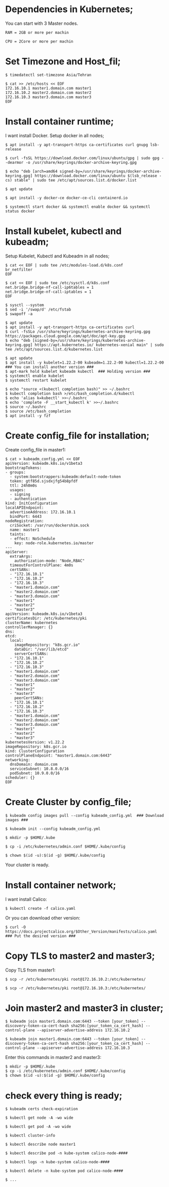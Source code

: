# Dependencies in Kubernetes;

You can start with 3 Master nodes.

	RAM = 2GB or more per machin

	CPU = 2Core or more per machin

# Set Timezone and Host_fil;

	$ timedatectl set-timezone Asia/Tehran

	$ cat >> /etc/hosts << EOF
	172.16.10.1 master1.domain.com master1
	172.16.10.2 master2.domain.com master2
	172.16.10.3 master3.domain.com master3
	EOF

# Install container runtime;

I want install Docker.
Setup docker in all nodes;

	$ apt install -y apt-transport-https ca-certificates curl gnupg lsb-release

	$ curl -fsSL https://download.docker.com/linux/ubuntu/gpg | sudo gpg --dearmor -o /usr/share/keyrings/docker-archive-keyring.gpg

	$ echo "deb [arch=amd64 signed-by=/usr/share/keyrings/docker-archive-keyring.gpg] https://download.docker.com/linux/ubuntu $(lsb_release -cs) stable" | sudo tee /etc/apt/sources.list.d/docker.list

	$ apt update

	$ apt install -y docker-ce docker-ce-cli containerd.io

	$ systemctl start docker && systemctl enable docker && systemctl status docker

# Install kubelet, kubectl and kubeadm;

Setup Kubelet, Kubectl and Kubeadm in all nodes;

	$ cat << EOF | sudo tee /etc/modules-load.d/k8s.conf
	br_netfilter
	EOF

	$ cat << EOF | sudo tee /etc/sysctl.d/k8s.conf
	net.bridge.bridge-nf-call-ip6tables = 1
	net.bridge.bridge-nf-call-iptables = 1
	EOF

	$ sysctl --system
	$ sed -i '/swap/d' /etc/fstab
	$ swapoff -a

	$ apt update
	$ apt install -y apt-transport-https ca-certificates curl
	$ curl -fsSLo /usr/share/keyrings/kubernetes-archive-keyring.gpg https://packages.cloud.google.com/apt/doc/apt-key.gpg
	$ echo "deb [signed-by=/usr/share/keyrings/kubernetes-archive-keyring.gpg] https://apt.kubernetes.io/ kubernetes-xenial main" | sudo tee /etc/apt/sources.list.d/kubernetes.list

	$ apt update
	$ apt install -y kubelet=1.22.2-00 kubeadm=1.22.2-00 kubectl=1.22.2-00  ### You can install another version ###
	$ apt-mark hold kubelet kubeadm kubectl  ### Holding version ###
	$ systemctl enable kubelet
	$ systemctl restart kubelet

	$ echo "source <(kubectl completion bash)" >> ~/.bashrc
	$ kubectl completion bash >/etc/bash_completion.d/kubectl
	$ echo 'alias k=kubectl' >>~/.bashrc
	$ echo 'complete -F __start_kubectl k' >>~/.bashrc
	$ source ~/.bashrc
	$ source /etc/bash_completion
	$ apt install -y fzf


# Create config_file for installation;

Create config_file in master1:

	$ cat > kubeadm_config.yml << EOF
	apiVersion: kubeadm.k8s.io/v1beta3
	bootstrapTokens:
	- groups:
	  - system:bootstrappers:kubeadm:default-node-token
	  token: gtf85d.sjsdxjfg54b8pfdf
	  ttl: 24h0m0s
	  usages:
	  - signing
	  - authentication
	kind: InitConfiguration
	localAPIEndpoint:
	  advertiseAddress: 172.16.10.1
	  bindPort: 6443
	nodeRegistration:
	  criSocket: /var/run/dockershim.sock
	  name: master1
	  taints:
	  - effect: NoSchedule
	    key: node-role.kubernetes.io/master
	---
	apiServer:
	  extraArgs:
	    authorization-mode: "Node,RBAC"
	  timeoutForControlPlane: 4m0s
	  certSANs:
	  - "172.16.10.1"
	  - "172.16.10.2"
	  - "172.16.10.3"
	  - "master1.domain.com"
	  - "master2.domain.com"
	  - "master3.domain.com"
	  - "master1"
	  - "master2"
	  - "master3"
	apiVersion: kubeadm.k8s.io/v1beta3
	certificatesDir: /etc/kubernetes/pki
	clusterName: kubernetes
	controllerManager: {}
	dns:
	etcd:
	  local:
	    imageRepository: "k8s.gcr.io"
	    dataDir: "/var/lib/etcd"
	    serverCertSANs:
	  - "172.16.10.1"
	  - "172.16.10.2"
	  - "172.16.10.3"
	  - "master1.domain.com"
	  - "master2.domain.com"
	  - "master3.domain.com"
	  - "master1"
	  - "master2"
	  - "master3"
	    peerCertSANs:
	  - "172.16.10.1"
	  - "172.16.10.2"
	  - "172.16.10.3"
	  - "master1.domain.com"
	  - "master2.domain.com"
	  - "master3.domain.com"
	  - "master1"
	  - "master2"
	  - "master3"
	kubernetesVersion: v1.22.2
	imageRepository: k8s.gcr.io
	kind: ClusterConfiguration
	controlPlaneEndpoint: "master1.domain.com:6443"
	networking:
	  dnsDomain: domain.com
	  serviceSubnet: 10.8.0.0/16
	  podSubnet: 10.9.0.0/16
	scheduler: {}
	EOF


# Create Cluster by config_file;

	$ kubeadm config images pull --config kubeadm_config.yml  ### Download images ###

	$ kubeadm init --config kubeadm_config.yml

	$ mkdir -p $HOME/.kube

	$ cp -i /etc/kubernetes/admin.conf $HOME/.kube/config

	$ chown $(id -u):$(id -g) $HOME/.kube/config

Your cluster is ready.

# Install container network; 

I want install Calico:

	$ kubectl create -f calico.yaml

Or you can download other version:

	$ curl -O https://docs.projectcalico.org/$Other_Version/manifests/calico.yaml  ### Put the desired version ###

# Copy TLS to master2 and master3;

Copy TLS from master1:

	$ scp -r /etc/kubernetes/pki root@172.16.10.2:/etc/kubernetes/

	$ scp -r /etc/kubernetes/pki root@172.16.10.3:/etc/kubernetes/

# Join master2 and master3 in cluster;

	$ kubeadm join master1.domain.com:6443 --token [your_token] --discovery-token-ca-cert-hash sha256:[your_token_ca_cert_hash] --control-plane --apiserver-advertise-address 172.16.10.2

	$ kubeadm join master1.domain.com:6443 --token [your_token] --discovery-token-ca-cert-hash sha256:[your_token_ca_cert_hash] --control-plane --apiserver-advertise-address 172.16.10.3

Enter this commands in master2 and master3:

	$ mkdir -p $HOME/.kube
	$ cp -i /etc/kubernetes/admin.conf $HOME/.kube/config
	$ chown $(id -u):$(id -g) $HOME/.kube/config 

# check every thing is ready;

	$ kubeadm certs check-expiration

	$ kubectl get node -A -wo wide

	$ kubectl get pod -A -wo wide

	$ kubectl cluster-info

	$ kubectl describe node master1

	$ kubectl describe pod -n kube-system calico-node-####

	$ kubectl logs -n kube-system calico-node-####

	$ kubectl delete -n kube-system pod calico-node-####

	$ ...

